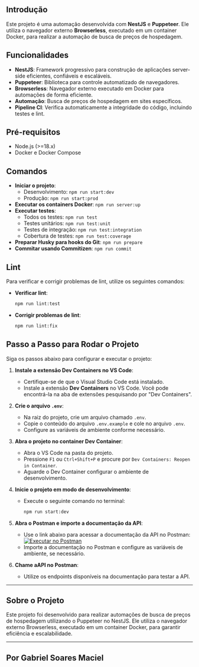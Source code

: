 ## Introdução
Este projeto é uma automação desenvolvida com **NestJS** e **Puppeteer**. Ele utiliza o navegador externo **Browserless**, executado em um container Docker, para realizar a automação de busca de preços de hospedagem.

## Funcionalidades
- **NestJS**: Framework progressivo para construção de aplicações server-side eficientes, confiáveis e escaláveis.
- **Puppeteer**: Biblioteca para controle automatizado de navegadores.
- **Browserless**: Navegador externo executado em Docker para automações de forma eficiente.
- **Automação**: Busca de preços de hospedagem em sites específicos.
- **Pipeline CI**: Verifica automaticamente a integridade do código, incluindo testes e lint.

## Pré-requisitos
- Node.js (>=18.x)
- Docker e Docker Compose

## Comandos
- **Iniciar o projeto**:
  - Desenvolvimento: `npm run start:dev`
  - Produção: `npm run start:prod`
- **Executar os containers Docker**: `npm run server:up`
- **Executar testes**:
  - Todos os testes: `npm run test`
  - Testes unitários: `npm run test:unit`
  - Testes de integração: `npm run test:integration`
  - Cobertura de testes: `npm run test:coverage`
- **Preparar Husky para hooks do Git**: `npm run prepare`
- **Commitar usando Commitizen**: `npm run commit`


## Lint
Para verificar e corrigir problemas de lint, utilize os seguintes comandos:
- **Verificar lint**:
    ```bash
    npm run lint:test
    ```
- **Corrigir problemas de lint**:
    ```bash
    npm run lint:fix
    ```

## Passo a Passo para Rodar o Projeto

Siga os passos abaixo para configurar e executar o projeto:

1. **Instale a extensão Dev Containers no VS Code**:
   - Certifique-se de que o Visual Studio Code está instalado.
   - Instale a extensão **Dev Containers** no VS Code. Você pode encontrá-la na aba de extensões pesquisando por "Dev Containers".

2. **Crie o arquivo `.env`**:
   - Na raiz do projeto, crie um arquivo chamado `.env`.
   - Copie o conteúdo do arquivo `.env.example` e cole no arquivo `.env`.
   - Configure as variáveis de ambiente conforme necessário.

3. **Abra o projeto no container Dev Container**:
   - Abra o VS Code na pasta do projeto.
   - Pressione `F1` ou `Ctrl+Shift+P` e procure por `Dev Containers: Reopen in Container`.
   - Aguarde o Dev Container configurar o ambiente de desenvolvimento.

4. **Inicie o projeto em modo de desenvolvimento**:
   - Execute o seguinte comando no terminal:
     ```bash
     npm run start:dev
     ```

5. **Abra o Postman e importe a documentação da API**:
   - Use o link abaixo para acessar a documentação da API no Postman:
     [![Executar no Postman](https://run.pstmn.io/button.svg)](https://documenter.getpostman.com/view/37022898/2sA3kRHi7u)
   - Importe a documentação no Postman e configure as variáveis de ambiente, se necessário.

6. **Chame aAPI no Postman**:
   - Utilize os endpoints disponíveis na documentação para testar a API.

---

## Sobre o Projeto
Este projeto foi desenvolvido para realizar automações de busca de preços de hospedagem utilizando o Puppeteer no NestJS. Ele utiliza o navegador externo Browserless, executado em um container Docker, para garantir eficiência e escalabilidade.

---
## Por Gabriel Soares Maciel